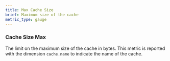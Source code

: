 ```yaml
---
title: Max Cache Size
brief: Maximum size of the cache
metric_type: gauge
---
```

### Cache Size Max
The limit on the maximum size of the cache in bytes. This metric is reported with the dimension `cache.name` to
indicate the name of the cache.

